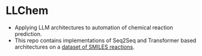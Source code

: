 # LLChem

* Applying LLM architectures to automation of chemical reaction prediction.  
* This repo contains implementations of Seq2Seq and Transformer based architectures on a [dataset of SMILES reactions](https://drive.google.com/drive/folders/1l5n7r2nzNMK61zmfuCV43HhkycIlW0vH).
  
